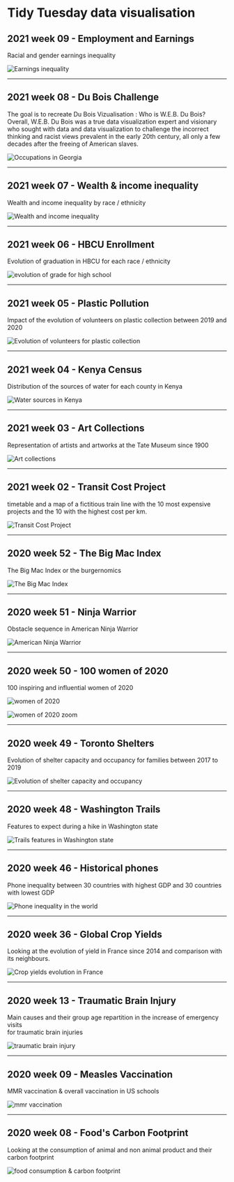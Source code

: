 # Tidy Tuesday data visualisation

## 2021 week 09 - Employment and Earnings

Racial and gender earnings inequality

![Earnings inequality](/2021/2021-09-Employment-earnings/bls_earnings_single.png)

----
## 2021 week 08 - Du Bois Challenge

The goal is to recreate Du Bois Vizualisation :
Who is W.E.B. Du Bois?
Overall, W.E.B. Du Bois was a true data visualization expert and visionary who sought with data and data visualization to challenge the incorrect thinking and racist views prevalent in the early 20th century, all only a few decades after the freeing of American slaves.

![Occupations in Georgia](/2021/2021-08-Dubois-challenge/dubois_challenge_03.png)

----

## 2021 week 07 - Wealth & income inequality

Wealth and income inequality by race / ethnicity

![Wealth and income inequality](/2021/2021-07-wealth-inequality/wealth_inequality.png)

----

## 2021 week 06 - HBCU Enrollment

Evolution of graduation in HBCU for each race / ethnicity

![evolution of grade for high school](/2021/2021-06-hbcu-enrollment/hcbu_graduation_highschool.png)

----

## 2021 week 05 - Plastic Pollution

Impact of the evolution of volunteers on plastic collection between 2019 and 2020

![Evolution of volunteers for plastic collection](/2021/2021-05-plastic-pollution/plastic_pollution.png)

----
## 2021 week 04 - Kenya Census

Distribution of the sources of water for each county in Kenya

![Water sources in Kenya](/2021/2021-04-Kenya-census/kenya_census.png)

----

## 2021 week 03 - Art Collections

Representation of artists and artworks at the Tate Museum since 1900

![Art collections](/2021/2021-03-art-collections/art_collections.png)

----
## 2021 week 02 - Transit Cost Project

timetable and a map of a fictitious train line with the 10 most expensive projects and the 10 with the highest cost per km.

![Transit Cost Project](/2021/2021-02-transit-cost/transit_cost.png)

----

## 2020 week 52 - The Big Mac Index

The Big Mac Index or the burgernomics

![The Big Mac Index](/2020/2020-52-bigmac-index/bigmac_index.png)

----

## 2020 week 51 - Ninja Warrior

Obstacle sequence in American Ninja Warrior

![American Ninja Warrior](/2020/2020-51-ninja-warrior/ninja-warrior.png)

----

## 2020 week 50 - 100 women of 2020

100 inspiring and influential women of 2020

![women of 2020](/2020/2020-50-women-2020/women_2020.png)

![women of 2020 zoom](/2020/2020-50-women-2020/women_2020_zoom.png)

----

## 2020 week 49 - Toronto Shelters

Evolution of shelter capacity and occupancy for families between 2017 to 2019

![Evolution of shelter capacity and occupancy](/2020/2020-49-toronto-shelters/toronto_shelters.png)

----

## 2020 week 48 - Washington Trails

Features to expect during a hike in Washington state

![Trails features in Washington state](/2020/2020-48-washington-trails/hikes_mixed.png)

----

## 2020 week 46 - Historical phones

Phone inequality between 30 countries with highest GDP and 30 countries with lowest GDP

![Phone inequality in the world](/2020/2020-46-historical-phones/historical_phones.png)

----

## 2020 week 36 - Global Crop Yields

Looking at the evolution of yield in France since 2014 and comparison with its neighbours.

![Crop yields evolution in France](/2020/2020-36-global-crop-yields/france_crop_yield_evolution.png)

----

## 2020 week 13 - Traumatic Brain Injury

Main causes and their group age repartition in the increase of emergency visits<br> for traumatic brain injuries

![traumatic brain injury](/2020/2020-13-traumatic-brain-injury/emergency_visit_brain_injury.png)

----

## 2020 week 09 - Measles Vaccination

MMR vaccination & overall vaccination in US schools

![mmr vaccination](/2020/2020-09-measles-vaccination/mmr_overall_rate.png)

----

## 2020 week 08 - Food's Carbon Footprint

Looking at the consumption of animal and non animal product and their carbon footprint

![food consumption & carbon footprint](/2020/2020-08-food-carbon-footprint/food-consumption.png)

